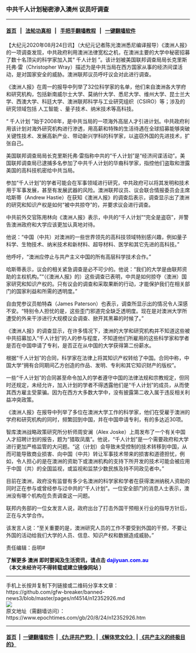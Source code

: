 ### 中共千人计划秘密渗入澳州 议员吁调查
------------------------

#### [首页](https://github.com/gfw-breaker/banned-news3/blob/master/README.md) &nbsp;&nbsp;|&nbsp;&nbsp; [法轮功真相](https://github.com/begood0513/basic/blob/master/README.md)  &nbsp;&nbsp;|&nbsp;&nbsp; [手把手翻墙教程](https://github.com/gfw-breaker/guides/wiki)  &nbsp;&nbsp;|&nbsp;&nbsp; [一键翻墙软件](https://github.com/gfw-breaker/nogfw/blob/master/README.md)  



<div><p>
 【大纪元2020年08月24日讯】（大纪元记者陈光澳洲悉尼编译报导）《澳洲人报》的一项调查发现，中共政府利用澳洲法律宽松之机，在澳洲主要的大学中秘密招募了数十名顶尖的科学家加入其“
 <ok href="https://www.epochtimes.com/gb/tag/%E5%8D%83%E4%BA%BA%E8%AE%A1%E5%88%92.html">
  千人计划
 </ok>
 ”。该计划被美国联邦调查局局长克里斯托弗‧雷（Christopher Wray）描述为是中共当局在西方国家从事的经济间谍活动，是对国家安全的威胁。澳洲联邦议员呼吁议会对此进行调查。
</p>
<p>
 《澳洲人报》在周一的报导中列举了32位科学家的名单，他们来自澳洲各大学府和研究机构，包括新南威尔士大学、莫纳什大学、悉尼大学、维州大学、昆士兰大学、西澳大学、科廷大学、澳洲联邦科学与工业研究组织（CSIRO）等；涉及的研究领域包括
 <ok href="https://www.epochtimes.com/gb/tag/%E4%BA%BA%E5%B7%A5%E6%99%BA%E8%83%BD.html">
  人工智能
 </ok>
 、量子技术、纳米技术等高科技。
</p>
<p>
 “
 <ok href="https://www.epochtimes.com/gb/tag/%E5%8D%83%E4%BA%BA%E8%AE%A1%E5%88%92.html">
  千人计划
 </ok>
 ”始于2008年，是中共当局的一项海外高层人才引进计划。中共政府利用该计划对海外研究机构进行渗透，用高薪和特殊的生活待遇在全球招募能够突破关键性技术、发展高新产业、带动新兴学科的科学家，以盗窃外国的先进技术，扩张自己。
</p>
<p>
 美国联邦调查局局长克里斯托弗‧雷指称中共的“千人计划”是“经济间谍活动”。美国联邦调查局已逮捕多名参加了中共千人计划的华裔科学家，指控他们盗取和泄露美国的高科技机密给中共当局。
</p>
<p>
 参加“千人计划”的学者可能会在军事领域进行研究，中共政府可以将其发明和技术用于军事发展，甚至有发展武器的风险。澳洲联邦议员、议会联合情报委员会主席哈斯蒂（Andrew Hastie）在获知《澳洲人报》的调查后表示，调查显示出了澳洲的研究和知识产权是如何“被中共掠夺”的，并要求议会进行调查。
</p>
<p>
 中共前外交官陈用林向《澳洲人报》表示，中共的“千人计划”“完全是盗窃”，并警告澳洲政府和大学应该更加认真地对待。
</p>
<p>
 他说：“中国（中共）对澳洲的一些世界领先的高科技领域特别感兴趣，例如量子科学、生物技术、纳米技术和新材料、超导材料、医学和其它先进的高科技。”
</p>
<p>
 他呼吁，“澳洲应停止与共产主义中国的所有高层科学技术合作。”
</p>
<p>
 哈斯蒂表示，议会的相关紧急调查是必不可少的。他说：“我们的大学是由联邦资助的主权机构。”“（《澳洲人报》的）这些调查已表明，中共是如何掠夺（澳洲）国家研究和知识产权的。只有议会的调查和采取果断的行动，才能保护我们在相关部门的国家利益和所需的透明度。”
</p>
<p>
 自由党参议员帕特森（James Paterson）也表示，调查所显示出的情况令人深感不安。“特别令人担忧的是，这些歪门邪道完全缺乏透明度。现在是对澳洲大学所遭受的外来干涉进行大规模议会调查、掀开其黑幕的时候了。”
</p>
<p>
 《澳洲人报》的调查显示，在许多情况下，澳洲的大学和研究机构并不知道这些被中共招募加入“千人计划”的人的参与程度，不知道他们所雇用的这些科学家和学者是否在中国申请了专利，是否正在从中国的大学获得第二份薪水。
</p>
<p>
 根据“千人计划”的合同，科学家在法律上将其知识产权转给了中国。合同中称，中国大学“拥有合同期间乙方创造的作品、发明、专利和其它知识财产的版权”。
</p>
<p>
 一些“千人计划”的合同甚至命令加入的学者遵守中国的法律法规和宗教规定，但同时还规定，未经允许，加入计划的学者不得透露他们是“千人计划”的成员，从而使其西方雇主受蒙骗。因为在西方大多数大学中，没有披露第二收入属于违反相关利益冲突政策。
</p>
<p>
 《澳洲人报》在报导中列举了多位在澳洲大学工作的科学家，他们在受雇于澳洲的学府和研究机构的同时，频繁回到中国，并在中国申请专利，有的多达近30项。
</p>
<p>
 智库澳洲战略政策研究所分析师周安澜（Alex Joske）上周发布了一个有关中国人才招聘计划的报告，题为“猎取凤凰”。他说，“千人计划”是一个需要政府和大学进行更加严格监管的大问题。“这（计划）会导致未受控制的技术转移到中国，从而可能导致商业损害、向中国（中共）转让军事技术带来的损害和道德担忧，例如，令人担心的是在澳洲的资助下或澳洲机构的支持下所开发的技术可能会被应用于中国（共）的全国监视，或监视和监禁少数民族及持不同政见者中。”
</p>
<p>
 目前在澳洲，政府没有监督有多少名澳洲的科学家和学者在获得澳洲纳税人资助的同时正在参与或曾经参与过中共的“千人计划”。一位安全部门的消息人士表示，澳洲没有哪个机构在负责调查这一问题。
</p>
<p>
 联邦内务部的一位女发言人说，政府出台了打击外国干预相关行业的指导方针后，正在与大学合作。
</p>
<p>
 该发言人说：“至关重要的是，澳洲研究人员的工作不要受到外国的干预，不要让外国的活动给我们大学的人员、信息、知识产权和数据造成威胁。”
</p>
<p>
 责任编辑：岳明#
</p>
<p>
 <strong>
  了解更多
 </strong>
 <strong>
  <ok href="https://www.epochtimes.com/gb/tag/%e6%be%b3%e6%b4%b2.html">
   澳洲
  </ok>
 </strong>
 <strong>
  即时要闻及生活资讯，请点击
 </strong>
 <strong>
  <span style="color: #0000ff;">
   <ok href="http://dajiyuan.com.au/" style="color: #0000ff;">
    dajiyuan.com.au
   </ok>
  </span>
 </strong>
 <br/>
 <strong>
  （本文未经许可不得转载或建立镜像网站
 </strong>
 <strong>
  ）
 </strong>
</p>
</div>
<hr/>
手机上长按并复制下列链接或二维码分享本文章：<br/>
https://github.com/gfw-breaker/banned-news3/blob/master/pages/nf4514/n12352926.md <br/>
<a href='https://github.com/gfw-breaker/banned-news3/blob/master/pages/nf4514/n12352926.md'><img src='https://github.com/gfw-breaker/banned-news3/blob/master/pages/nf4514/n12352926.md.png'/></a> <br/>
原文地址（需翻墙访问）：https://www.epochtimes.com/gb/20/8/24/n12352926.htm


------------------------
#### [首页](https://github.com/gfw-breaker/banned-news3/blob/master/README.md) &nbsp;|&nbsp; [一键翻墙软件](https://github.com/gfw-breaker/nogfw/blob/master/README.md) &nbsp;| [《九评共产党》](https://github.com/gfw-breaker/9ping.md/blob/master/README.md#九评之一评共产党是什么) | [《解体党文化》](https://github.com/gfw-breaker/jtdwh.md/blob/master/README.md) | [《共产主义的终极目的》](https://github.com/gfw-breaker/gczydzjmd.md/blob/master/README.md)


<img src='http://gfw-breaker.win/banned-news3/pages/nf4514/n12352926.md' width='0px' height='0px'/>